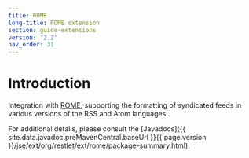 ```yaml
---
title: ROME
long-title: ROME extension
section: guide-extensions
version: '2.2'
nav_order: 31
---
```

# Introduction

Integration with
[ROME](https://rometools.jira.com),
supporting the formatting of syndicated feeds in various versions of the
RSS and Atom languages.

For additional details, please consult the
[Javadocs]({{ site.data.javadoc.preMavenCentral.baseUrl }}{{ page.version }}/jse/ext/org/restlet/ext/rome/package-summary.html).
